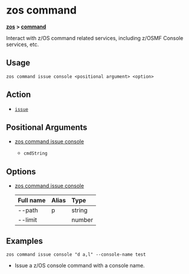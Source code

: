 # zos command

**[zos](.././zos) > [command](command)**

Interact with z/OS command related services, including z/OSMF Console services, etc.

## Usage

`zos command issue console <positional argument> <option>`

## Action

- [`issue`](./issue/issue)

## Positional Arguments

- [zos command issue console](./issue/zos-command-issue-console#positional-arguments)

    - `cmdString`

## Options

- [zos command issue console](./issue/zos-command-issue-console#options)

    | Full name  | Alias | Type |
    | :---- | :----  | :---- |
    | --path | p | string |
    | --limit |  | number |

## Examples

```
zos command issue console "d a,l" --console-name test
```
- Issue a z/OS console command with a console name.
